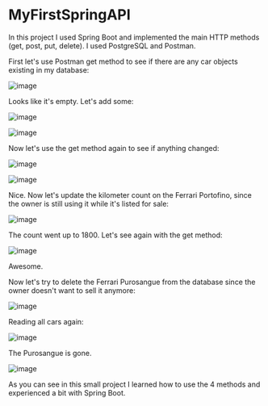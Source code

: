 # MyFirstSpringAPI
In this project I used Spring Boot and implemented the main HTTP methods (get, post, put, delete).
I used PostgreSQL and Postman.

First let's use Postman get method to see if there are any car objects existing in my database: 

![image](https://github.com/DenisVoinescu/MyFirstSpringAPI/assets/126812746/7c35cfac-03e4-4a23-8bec-22a46b458861)

Looks like it's empty. Let's add some: 

![image](https://github.com/DenisVoinescu/MyFirstSpringAPI/assets/126812746/d2c814bd-10fc-4288-8917-a06be9804864)

![image](https://github.com/DenisVoinescu/MyFirstSpringAPI/assets/126812746/508adb5b-2a2a-439c-9df7-8764cf735d51)


Now let's use the get method again to see if anything changed: 

![image](https://github.com/DenisVoinescu/MyFirstSpringAPI/assets/126812746/91913bae-479b-4f29-a9f5-fa8a4fef011c)

![image](https://github.com/DenisVoinescu/MyFirstSpringAPI/assets/126812746/261aa0e3-c026-49ef-ac51-b2ae6174c316)



Nice. Now let's update the kilometer count on the Ferrari Portofino, since the owner is still using it while it's listed for sale: 

![image](https://github.com/DenisVoinescu/MyFirstSpringAPI/assets/126812746/3d84e60a-bb80-4dd8-9ff1-c020d165f8aa)


The count went up to 1800. Let's see again with the get method: 

![image](https://github.com/DenisVoinescu/MyFirstSpringAPI/assets/126812746/9bf25dd5-075d-4564-91bf-771a11d92a12)


Awesome.

Now let's try to delete the Ferrari Purosangue from the database since the owner doesn't want to sell it anymore:

![image](https://github.com/DenisVoinescu/MyFirstSpringAPI/assets/126812746/4de7925f-81e1-4f29-94f2-1bb9f7303b02)

Reading all cars again: 

![image](https://github.com/DenisVoinescu/MyFirstSpringAPI/assets/126812746/96260d33-044c-42ed-9565-ee0754ed043c)

The Purosangue is gone.

![image](https://github.com/DenisVoinescu/MyFirstSpringAPI/assets/126812746/7a875b77-d161-4336-a262-54142459e073)

As you can see in this small project I learned how to use the 4 methods and experienced a bit with Spring Boot.


